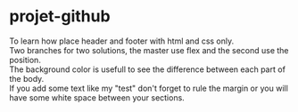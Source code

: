# projet-github
To learn how place header and footer with html and css only.<br>
Two branches for two solutions, the master use flex and the second use the position.<br> 
The background color is usefull to see the difference between each part of the body.<br>
If you add some text like my "test" don't forget to rule the margin or you will have some white space between your sections.<br>
